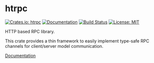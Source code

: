 htrpc
=====

[![Crates.io: htrpc](http://meritbadge.herokuapp.com/htrpc)](https://crates.io/crates/htrpc)
[![Documentation](https://docs.rs/htrpc/badge.svg)](https://docs.rs/htrpc)
[![Build Status](https://travis-ci.org/sile/htrpc.svg?branch=master)](https://travis-ci.org/sile/htrpc)
[![License: MIT](https://img.shields.io/badge/license-MIT-blue.svg)](LICENSE)

HTTP based RPC library.

This crate provides a thin framework to easily implement type-safe RPC channels for client/server model communication.

[Documentation](https://docs.rs/htrpc)
